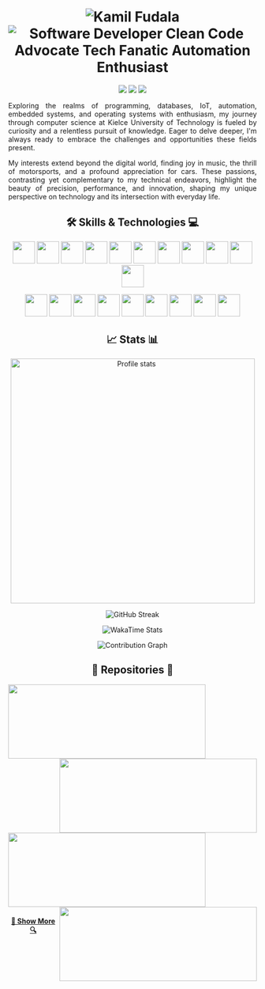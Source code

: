 <h1 align="center">
  <img src="https://readme-typing-svg.herokuapp.com?font=Comfortaa&duration=1&pause=1&color=C71D47&center=true&vCenter=true&repeat=false&random=false&width=435&lines=Kamil+Fudala" alt="Kamil Fudala" /></a>
  <br>
  <img src="https://readme-typing-svg.herokuapp.com?font=Comfortaa&pause=1000&color=C71D47&center=true&vCenter=true&random=false&width=435&lines=Software+Developer;Clean+Code+Advocate;Tech+Fanatic;Automation+Enthusiast" alt="Software Developer Clean Code Advocate Tech Fanatic Automation Enthusiast" />
</h1>

<p align="center">
  <a href="https://www.linkedin.com/in/kamil-fudala">
    <img src="https://img.shields.io/badge/linkedin-%230077B5.svg?style=for-the-badge&logo=linkedin&logoColor=white"/></a>
  <a href="mailto:kamil.fudala44@gmail.com">
    <img src="https://img.shields.io/badge/Gmail-D14836?style=for-the-badge&logo=gmail&logoColor=white"/></a>
  <a href="https://www.discord.com/users/246931767808884736">
  <img src="https://img.shields.io/badge/Discord-%235865F2.svg?style=for-the-badge&logo=discord&logoColor=white" /></a>
</p>

<p align="justify">
  Exploring the realms of programming, databases, IoT, automation, embedded systems, and operating systems with enthusiasm, my journey through computer science at Kielce University of Technology is fueled by curiosity and a relentless pursuit of knowledge. Eager to delve deeper, I'm always ready to embrace the challenges and opportunities these fields present.
</p>

<p align="justify">
  My interests extend beyond the digital world, finding joy in music, the thrill of motorsports, and a profound appreciation for cars. These passions, contrasting yet complementary to my technical endeavors, highlight the beauty of precision, performance, and innovation, shaping my unique perspective on technology and its intersection with everyday life.
</p>

<h2 align="center"> 🛠️ Skills & Technologies 💻 </h2>

<p align="center">
  <a href="https://en.wikipedia.org/wiki/C%2B%2B">
    <img height="45" src="https://cdn.jsdelivr.net/gh/devicons/devicon@latest/icons/cplusplus/cplusplus-original.svg" /></a>
  <a href="https://en.wikipedia.org/wiki/C_(programming_language)">
    <img height="45" src="https://cdn.jsdelivr.net/gh/devicons/devicon@latest/icons/c/c-original.svg" /></a>
  <a href="https://en.wikipedia.org/wiki/Java_(programming_language)">
    <img height="45" src="https://cdn.jsdelivr.net/gh/devicons/devicon@latest/icons/java/java-original.svg" /></a>
  <a href="https://en.wikipedia.org/wiki/JUnit">
    <img height="45" src="https://cdn.jsdelivr.net/gh/devicons/devicon@latest/icons/junit/junit-original.svg" /></a>
  <a href="https://en.wikipedia.org/wiki/JSON">
    <img height="45" src="https://cdn.jsdelivr.net/gh/devicons/devicon@latest/icons/json/json-original.svg" /></a>
  <a href="https://en.wikipedia.org/wiki/Python_(programming_language)">
    <img height="45" src="https://cdn.jsdelivr.net/gh/devicons/devicon@latest/icons/python/python-original.svg" /></a>
  <a href="https://en.wikipedia.org/wiki/MATLAB">
    <img height="45" src="https://cdn.jsdelivr.net/gh/devicons/devicon@latest/icons/matlab/matlab-original.svg" /></a>
  <a href="https://en.wikipedia.org/wiki/HTML5">
    <img height="45" src="https://cdn.jsdelivr.net/gh/devicons/devicon@latest/icons/html5/html5-original.svg" /></a>
  <a href="https://en.wikipedia.org/wiki/CSS">
    <img height="45" src="https://cdn.jsdelivr.net/gh/devicons/devicon@latest/icons/css3/css3-original.svg" /></a>
  <a href="https://en.wikipedia.org/wiki/MySQL">
    <img height="45" src="https://cdn.jsdelivr.net/gh/devicons/devicon@latest/icons/mysql/mysql-original.svg" /></a>
  <a href="https://en.wikipedia.org/wiki/Oracle_Database">
    <img height="45" src="https://cdn.jsdelivr.net/gh/devicons/devicon@latest/icons/oracle/oracle-original.svg" /></a>
</p>

<p align="center">
  <a href="https://en.wikipedia.org/wiki/Linux">
    <img height="45" src="https://cdn.jsdelivr.net/gh/devicons/devicon@latest/icons/linux/linux-original.svg" /></a>
  <a href="https://en.wikipedia.org/wiki/Bash_(Unix_shell)">
    <img height="45" src="https://cdn.jsdelivr.net/gh/devicons/devicon@latest/icons/bash/bash-original.svg" /></a>
  <a href="https://en.wikipedia.org/wiki/Windows_11">
    <img height="45" src="https://cdn.jsdelivr.net/gh/devicons/devicon@latest/icons/windows11/windows11-original.svg" /></a>
  <a href="https://en.wikipedia.org/wiki/PowerShell">
    <img height="45" src="https://cdn.jsdelivr.net/gh/devicons/devicon@latest/icons/powershell/powershell-original.svg" /></a>
  <a href="https://en.wikipedia.org/wiki/JetBrains">
    <img height="45" src="https://cdn.jsdelivr.net/gh/devicons/devicon@latest/icons/jetbrains/jetbrains-original.svg" /></a>
  <a href="https://en.wikipedia.org/wiki/Docker_(software)">
    <img height="45" src="https://cdn.jsdelivr.net/gh/devicons/devicon@latest/icons/docker/docker-original.svg" /></a>
  <a href="https://en.wikipedia.org/wiki/Git">
    <img height="45" src="https://cdn.jsdelivr.net/gh/devicons/devicon@latest/icons/git/git-original.svg" /></a>
  <a href="https://en.wikipedia.org/wiki/GitHub">
    <img height="45" src="https://cdn.jsdelivr.net/gh/devicons/devicon@latest/icons/github/github-original.svg" /></a>
  <a href="https://en.wikipedia.org/wiki/Markdown">
    <img height="45" src="https://cdn.jsdelivr.net/gh/devicons/devicon@latest/icons/markdown/markdown-original.svg" /></a>
</p>

<h2 align="center">📈 Stats 📊</h2>

<p align="center">
  <img src="https://github-readme-stats.vercel.app/api?username=FreakyF&hide=contribs,issues&show=prs_merged,prs_merged_percentage&show_icons=true&title_color=C71D47&text_color=C71D47&icon_color=C71D47&border_color=C71D47&bg_color=00000000&hide_border=false&hide_title=true&theme=default&cache_seconds=21600&locale=en&border_radius=18" alt="Profile stats" width=495>
</p>
<p align="center">
  <img src="https://streak-stats.demolab.com?user=FreakyF&border_radius=18&background=00000000&border=C71D47&stroke=C71D47&ring=C71D47&fire=C71D47&currStreakNum=C71D47&sideNums=C71D47&currStreakLabel=C71D47&sideLabels=C71D47&dates=C71D47&excludeDaysLabel=C71D47&card_width=495" alt="GitHub Streak">
</p>

<p align="center">
  <img src="https://github-readme-stats.vercel.app/api/wakatime?username=@FreakyF&layout=compact&title_color=C71D47&text_color=C71D47&icon_color=4c71f2&border_color=C71D47&bg_color=00000000&hide_border=false&hide_title=true&theme=default&cache_seconds=21600&locale=en&border_radius=18" alt="WakaTime Stats">
</p>

<p align="center">
  <img src="https://github-readme-activity-graph.vercel.app/graph?username=FreakyF&bg_color=00000000&color=C71D47&title_color=C71D47&line=C71D47&point=00000000&area_color=C71D47&area=true&hide_border=true&hide_title=true&theme=default&radius=18&height=230" alt="Contribution Graph">
</p>

<h2 align="center"> 📂 Repositories 💾</h2>

<p float="left">
  <a href="https://github.com/FreakyF/Weather-track" title="Weather-track">
    <img src="https://github-readme-stats.vercel.app/api/pin/?username=FreakyF&repo=Weather-track&title_color=C71D47&text_color=C71D47&icon_color=C71D47&border_color=C71D47&bg_color=00000000&hide_border=false&theme=default&cache_seconds=21600&locale=en&border_radius=18" height="150" width="400">
  </a>
  <a href="https://github.com/FreakyF/This-is-war-remastered" title="This-is-war-remastered">
    <img align="right" src="https://github-readme-stats.vercel.app/api/pin/?username=FreakyF&repo=This-is-war-remastered&title_color=C71D47&text_color=C71D47&icon_color=C71D47&border_color=C71D47&bg_color=00000000&hide_border=false&theme=default&cache_seconds=21600&locale=en&border_radius=18" height="150" width="400">
  </a>
</p>
<p float="left">
  <a href="https://github.com/FreakyF/EvolvePlusPlus" title="EvolvePlusPlus">
    <img src="https://github-readme-stats.vercel.app/api/pin/?username=FreakyF&repo=EvolvePlusPlus&title_color=C71D47&text_color=C71D47&icon_color=C71D47&border_color=C71D47&bg_color=00000000&hide_border=false&theme=default&cache_seconds=21600&locale=en&border_radius=18" height="150" width="400">
  </a>
  <a href="https://github.com/FreakyF/Windows-Setup-Script" title="Windows-Setup-Script">
    <img  align="right" src="https://github-readme-stats.vercel.app/api/pin/?username=FreakyF&repo=Windows-Setup-Script&title_color=C71D47&text_color=C71D47&icon_color=C71D47&border_color=C71D47&bg_color=00000000&hide_border=false&theme=default&cache_seconds=21600&locale=en&border_radius=18" height="150" width="400">
  </a>
</p>

<h4 align="center">
  <a href="https://github.com/FreakyF?tab=repositories" title="Show Repositories">👀 Show More 🔍</a>
</h4>
